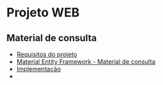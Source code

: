 # Projeto WEB 
## Material de consulta 

- [Requisitos do projeto](attachments/projeto-asp-net-core-mvc-ef.pdf)
- [Material Entity Framework - Material de consulta](attachments/entity-framework.pdf)
- [Implementação](attachments/Implementação.md)
- 